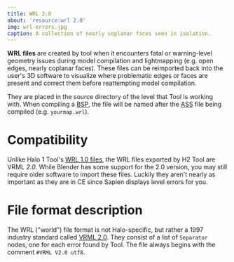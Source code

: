 ```yaml
---
title: WRL 2.0
about: 'resource:wrl 2.0'
img: wrl-errors.jpg
caption: A collection of nearly coplanar faces seen in isolation.
---
```

**WRL files** are created by tool when it encounters fatal or warning-level geometry issues during model compilation and lightmapping (e.g. open edges, nearly coplanar faces). These files can be reimported back into the user's 3D software to visualize where problematic edges or faces are present and correct them before reattempting model compilation.

They are placed in the source directory of the level that Tool is working with. When compiling a [BSP](~h2/tags/scenario_structure_bsp), the file will be named after the [ASS](~) file being compiled (e.g. `yourmap.wrl`).

# Compatibility
Unlike Halo 1 Tool's [WRL 1.0 files](~wrl), the WRL files exported by H2 Tool are VRML _2.0_. While Blender has some support for the 2.0 version, you may still require older software to import these files. Luckily they aren't nearly as important as they are in CE since Sapien displays level errors for you.

# File format description
The WRL ("world") file format is not Halo-specific, but rather a 1997 industry standard called [VRML 2.0][vrml]. They consist of a list of `Separator` nodes, one for each error found by Tool. The file always begins with the comment `#VRML V2.0 utf8`.

[vrml]: https://en.wikipedia.org/wiki/VRML

